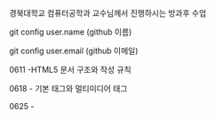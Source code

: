 경북대학교 컴퓨터공학과 교수님께서 진행하시는 방과후 수업


git config user.name (github 이름)

git config user.email (github 이메일)


0611 -HTML5 문서 구조와 작성 규칙

0618 - 기본 태그와 멀티미디어 태그

0625 - 
